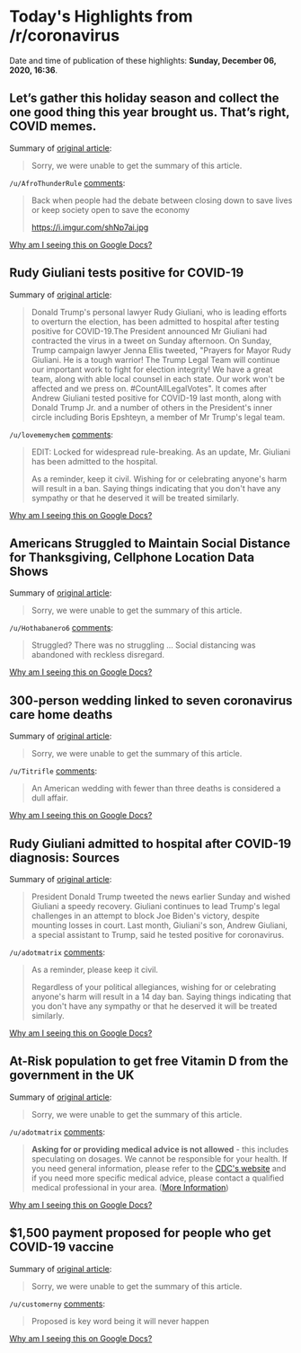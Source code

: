 # Today's Highlights from /r/coronavirus

Date and time of publication of these highlights: **Sunday, December 06, 2020, 16:36**.

## Let’s gather this holiday season and collect the one good thing this year brought us. That’s right, COVID memes.

Summary of [original article](https://www.reddit.com/r/Coronavirus/comments/k5m34d/lets_gather_this_holiday_season_and_collect_the/):

> Sorry, we were unable to get the summary of this article.

`/u/AfroThunderRule` [comments](https://www.reddit.com/r/Coronavirus/comments/k5m34d/lets_gather_this_holiday_season_and_collect_the/):

> Back when people had the debate between closing down to save lives or keep society open to save the economy
> 
> https://i.imgur.com/shNp7ai.jpg

[Why am I seeing this on Google Docs?](https://docs.google.com/document/d/1Dc6We63vOXIZsc0op-Bt4abqkYjXzOigalQqFxmvvbM/edit?usp=sharing)

## Rudy Giuliani tests positive for COVID-19

Summary of [original article](https://www.couriermail.com.au/news/world/rudy-giuliani-tests-positive-for-covid19/news-story/31c4404853e6c14800de8f7aad568e03):

> Donald Trump's personal lawyer Rudy Giuliani, who is leading efforts to overturn the election, has been admitted to hospital after testing positive for COVID-19.The President announced Mr Giuliani had contracted the virus in a tweet on Sunday afternoon. On Sunday, Trump campaign lawyer Jenna Ellis tweeted, "Prayers for Mayor Rudy Giuliani. He is a tough warrior! The Trump Legal Team will continue our important work to fight for election integrity! We have a great team, along with able local counsel in each state. Our work won't be affected and we press on. #CountAllLegalVotes". It comes after Andrew Giuliani tested positive for COVID-19 last month, along with Donald Trump Jr. and a number of others in the President's inner circle including Boris Epshteyn, a member of Mr Trump's legal team.

`/u/lovememychem` [comments](https://www.reddit.com/r/Coronavirus/comments/k81d7n/rudy_giuliani_tests_positive_for_covid19/):

> EDIT: Locked for widespread rule-breaking. As an update, Mr. Giuliani has been admitted to the hospital.
> 
> As a reminder, keep it civil. Wishing for or celebrating anyone's harm will result in a ban. Saying things indicating that you don't have any sympathy or that he deserved it will be treated similarly.

[Why am I seeing this on Google Docs?](https://docs.google.com/document/d/1Dc6We63vOXIZsc0op-Bt4abqkYjXzOigalQqFxmvvbM/edit?usp=sharing)

## Americans Struggled to Maintain Social Distance for Thanksgiving, Cellphone Location Data Shows

Summary of [original article](https://www.nbcnewyork.com/news/national-international/americans-struggled-to-maintain-social-distance-for-thanksgiving-cellphone-location-data-shows/5623229/):

> Sorry, we were unable to get the summary of this article.

`/u/Hothabanero6` [comments](https://www.reddit.com/r/Coronavirus/comments/k7sn59/americans_struggled_to_maintain_social_distance/):

> Struggled? There was no struggling ... Social distancing was abandoned with reckless disregard.

[Why am I seeing this on Google Docs?](https://docs.google.com/document/d/1Dc6We63vOXIZsc0op-Bt4abqkYjXzOigalQqFxmvvbM/edit?usp=sharing)

## 300-person wedding linked to seven coronavirus care home deaths

Summary of [original article](https://www.independent.co.uk/news/world/americas/coronavirus-care-home-deaths-washington-b1766950.html):

> Sorry, we were unable to get the summary of this article.

`/u/Titrifle` [comments](https://www.reddit.com/r/Coronavirus/comments/k7u6un/300person_wedding_linked_to_seven_coronavirus/):

> An American wedding with fewer than three deaths is considered a dull affair.

[Why am I seeing this on Google Docs?](https://docs.google.com/document/d/1Dc6We63vOXIZsc0op-Bt4abqkYjXzOigalQqFxmvvbM/edit?usp=sharing)

## Rudy Giuliani admitted to hospital after COVID-19 diagnosis: Sources

Summary of [original article](https://abc11.com/politics/rudy-giuliani-hospitalized-after-covid-19-diagnosis-sources/8558701/):

> President Donald Trump tweeted the news earlier Sunday and wished Giuliani a speedy recovery. Giuliani continues to lead Trump's legal challenges in an attempt to block Joe Biden's victory, despite mounting losses in court. Last month, Giuliani's son, Andrew Giuliani, a special assistant to Trump, said he tested positive for coronavirus.

`/u/adotmatrix` [comments](https://www.reddit.com/r/Coronavirus/comments/k83jxq/rudy_giuliani_admitted_to_hospital_after_covid19/):

> As a reminder, please keep it civil. 
> 
> Regardless of your political allegiances, wishing for or celebrating anyone's harm will result in a 14 day ban. Saying things indicating that you don't have any sympathy or that he deserved it will be treated similarly.

[Why am I seeing this on Google Docs?](https://docs.google.com/document/d/1Dc6We63vOXIZsc0op-Bt4abqkYjXzOigalQqFxmvvbM/edit?usp=sharing)

## At-Risk population to get free Vitamin D from the government in the UK

Summary of [original article](https://www.gov.uk/government/news/at-risk-groups-to-receive-free-winter-supply-of-vitamin-d):

> Sorry, we were unable to get the summary of this article.

`/u/adotmatrix` [comments](https://www.reddit.com/r/Coronavirus/comments/k7t7yx/atrisk_population_to_get_free_vitamin_d_from_the/):

> **Asking for or providing medical advice is not allowed** \- this includes speculating on dosages. We cannot be responsible for your health. If you need general information, please refer to the [CDC's website](https://www.cdc.gov/coronavirus/2019-ncov/about/)   and if you need more specific medical advice, please contact a qualified medical professional in your area.  ([More Information](https://www.reddit.com/r/Coronavirus/wiki/rules#wiki_rule_5.3A_keep_information_quality_high))

[Why am I seeing this on Google Docs?](https://docs.google.com/document/d/1Dc6We63vOXIZsc0op-Bt4abqkYjXzOigalQqFxmvvbM/edit?usp=sharing)

## $1,500 payment proposed for people who get COVID-19 vaccine

Summary of [original article](https://www.al.com/news/2020/12/1500-payment-proposed-for-people-who-get-covid-19-vaccine.html):

> Sorry, we were unable to get the summary of this article.

`/u/customerny` [comments](https://www.reddit.com/r/Coronavirus/comments/k7x8sl/1500_payment_proposed_for_people_who_get_covid19/):

> Proposed is key word being it will never happen

[Why am I seeing this on Google Docs?](https://docs.google.com/document/d/1Dc6We63vOXIZsc0op-Bt4abqkYjXzOigalQqFxmvvbM/edit?usp=sharing)

